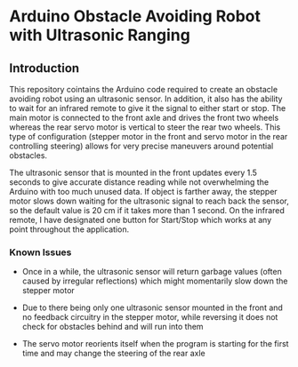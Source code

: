 #  Arduino Obstacle Avoiding Robot with Ultrasonic Ranging

## Introduction

This repository cointains the Arduino code required to create an obstacle avoiding robot using an ultrasonic sensor. In addition, it also has the ability to wait for an infrared remote to give it the signal to either start or stop. The main motor  is connected to the front axle and drives the front two wheels whereas the rear servo motor is vertical to steer the rear two wheels. This type of configuration (stepper motor in the front and servo motor in the rear controlling steering) allows for very precise maneuvers around potential obstacles.

The ultrasonic sensor that is mounted in the front updates every 1.5 seconds to give accurate distance reading while not overwhelming the Arduino with too much unused data. If object is farther away, the stepper motor slows down waiting for the ultrasonic signal to reach back the sensor, so the default value is 20 cm if it takes more than 1 second. On the infrared remote, I have designated one button for Start/Stop which works at any point throughout the application.


### Known Issues

- Once in a while, the ultrasonic sensor will return garbage values (often caused by irregular reflections) which might momentarily slow down the stepper motor

- Due to there being only one ultrasonic sensor mounted in the front and no feedback circuitry in the stepper motor, while reversing it does not check for obstacles behind and will run into them

- The servo motor reorients itself when the program is starting for the first time and may change the steering of the rear axle
